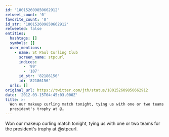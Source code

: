 ```yaml
---
id: '180152609850662912'
retweet_count: '0'
favorite_count: '0'
id_str: '180152609850662912'
retweeted: false
entities:
  hashtags: []
  symbols: []
  user_mentions:
    - name: St Paul Curling Club
      screen_name: stpcurl
      indices:
        - '99'
        - '107'
      id_str: '82186156'
      id: '82186156'
  urls: []
original_url: https://twitter.com/jth/status/180152609850662912
date: '2012-03-15T04:45:03.000Z'
title: >-
  Won our makeup curling match tonight, tying us with one or two teams for the
  president's trophy at @…
---
```


Won our makeup curling match tonight, tying us with one or two teams for the president's trophy at @stpcurl.